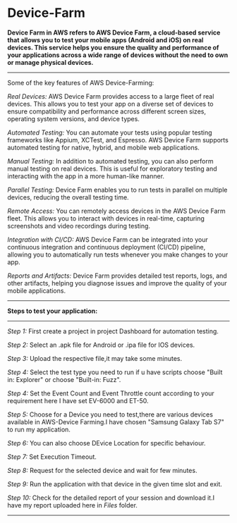 # Device-Farm

**Device Farm in AWS refers to AWS Device Farm, a cloud-based service that allows you to test your mobile apps (Android and iOS) on real devices. This service helps you ensure the quality and performance of your applications across a wide range of devices without the need to own or manage physical devices.**

--------------------------------------------------------------------------------------------------------------------------------------------------------------------------------------

Some of the key features of AWS Device-Farming:

*Real Devices:* AWS Device Farm provides access to a large fleet of real devices. This allows you to test your app on a diverse set of devices to ensure compatibility and performance across different screen sizes, operating system versions, and device types.

*Automated Testing:* You can automate your tests using popular testing frameworks like Appium, XCTest, and Espresso. AWS Device Farm supports automated testing for native, hybrid, and mobile web applications.

*Manual Testing:* In addition to automated testing, you can also perform manual testing on real devices. This is useful for exploratory testing and interacting with the app in a more human-like manner.

*Parallel Testing:* Device Farm enables you to run tests in parallel on multiple devices, reducing the overall testing time.

*Remote Access:* You can remotely access devices in the AWS Device Farm fleet. This allows you to interact with devices in real-time, capturing screenshots and video recordings during testing.

*Integration with CI/CD:* AWS Device Farm can be integrated into your continuous integration and continuous deployment (CI/CD) pipeline, allowing you to automatically run tests whenever you make changes to your app.

*Reports and Artifacts:* Device Farm provides detailed test reports, logs, and other artifacts, helping you diagnose issues and improve the quality of your mobile applications.

-----------------------------------------------------------------------------------------------------------------------------------------------------------------------------------------

**Steps to test your application:**
__________________________________________________________________________________________________________________________________________________________________________________________

*Step 1:* First create a project in project Dashboard for automation testing.

*Step 2:* Select an .apk file for Android or .ipa file for IOS devices.

*Step 3:* Upload the respective file,it may take some minutes.

*Step 4:* Select the test type you need to run if u have scripts choose "Built in: Explorer" or choose "Built-in: Fuzz".

*Step 4:* Set the Event Count and Event Throttle count according to your requirement here I have set EV-6000 and ET-50.

*Step 5:* Choose for a Device you need to test,there are various devices available in AWS-Device Farming.I have chosen "Samsung Galaxy Tab S7" to run my application.

*Step 6:* You can also choose DEvice Location for specific behaviour.

*Step 7:* Set Execution Timeout.

*Step 8:* Request for the selected device and wait for few minutes.

*Step 9:* Run the application with that device in the given time slot and exit.

*Step 10:* Check for the detailed report of your session and download it.I have my report uploaded here in *Files* folder.

__________________________________________________________________________________________________________________________________________________________________________________________
